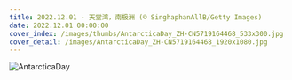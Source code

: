 ```yaml
---
title: 2022.12.01 - 天堂湾，南极洲 (© SinghaphanAllB/Getty Images)
date: 2022.12.01 00:00:00
cover_index: /images/thumbs/AntarcticaDay_ZH-CN5719164468_533x300.jpg
cover_detail: /images/AntarcticaDay_ZH-CN5719164468_1920x1080.jpg
---
```


![AntarcticaDay](/images/AntarcticaDay_ZH-CN5719164468_1920x1080.jpg)

